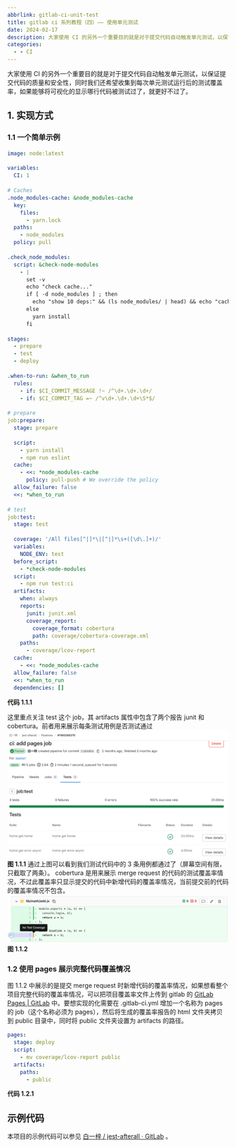 ```yaml
---
abbrlink: gitlab-ci-unit-test
title: gitlab ci 系列教程（四）—— 使用单元测试
date: 2024-02-17
description: 大家使用 CI 的另外一个重要目的就是对于提交代码自动触发单元测试，以保证提交代码的质量和安全性，同时我们还希望收集到每次单元测试运行后的测试覆盖率，如果能够将可视化的显示哪行代码被测试过了，就更好不过了。
categories:
  - - CI
---
```


大家使用 CI 的另外一个重要目的就是对于提交代码自动触发单元测试，以保证提交代码的质量和安全性，同时我们还希望收集到每次单元测试运行后的测试覆盖率，如果能够将可视化的显示哪行代码被测试过了，就更好不过了。
## 1. 实现方式
### 1.1 一个简单示例

```yaml
image: node:latest

variables:
  CI: 1

# Caches
.node_modules-cache: &node_modules-cache
  key:
    files:
      - yarn.lock
  paths:
    - node_modules
  policy: pull
  
.check_node_modules:
  script: &check-node-modules
    - |
      set -v
      echo "check cache..."
      if [ -d node_modules ] ; then
        echo "show 10 deps:" && (ls node_modules/ | head) && echo "cache exist"
      else
        yarn install
      fi

stages:
  - prepare
  - test
  - deploy

.when-to-run: &when_to_run
  rules:
    - if: $CI_COMMIT_MESSAGE !~ /^\d+.\d+.\d+/
    - if: $CI_COMMIT_TAG =~ /^v\d+.\d+.\d+\S*$/

# prepare
job:prepare:
  stage: prepare

  script:
    - yarn install
    - npm run eslint
  cache:
    - <<: *node_modules-cache
      policy: pull-push # We override the policy
  allow_failure: false
  <<: *when_to_run

# test
job:test:
  stage: test

  coverage: '/All files[^|]*\|[^|]*\s+([\d\.]+)/'
  variables:
    NODE_ENV: test
  before_script:
    - *check-node-modules
  script:
    - npm run test:ci
  artifacts:
    when: always
    reports:
      junit: junit.xml
      coverage_report:
        coverage_format: cobertura
        path: coverage/cobertura-coverage.xml
    paths:
      - coverage/lcov-report
  cache:
    - <<: *node_modules-cache
  allow_failure: false
  <<: *when_to_run
  dependencies: []
```
**代码 1.1.1**

这里重点关注 test 这个 job，其 artifacts 属性中包含了两个报告 junit 和 cobertura。前者用来展示每条测试用例是否测试通过
![](images/junit-result.png)
**图 1.1.1**
通过上图可以看到我们测试代码中的 3 条用例都通过了（屏幕空间有限，只截取了两条）。
cobertura 是用来展示 merge request 的代码的测试覆盖率情况，不过此覆盖率只显示提交的代码中新增代码的覆盖率情况，当前提交前的代码的覆盖率情况不包含。
![](images/test_coverage_visualization.png)
**图 1.1.2**

### 1.2 使用 pages 展示完整代码覆盖情况
图 1.1.2 中展示的是提交 merge request 时新增代码的覆盖率情况，如果想看整个项目完整代码的覆盖率情况，可以把项目覆盖率文件上传到 gitlab 的 [GitLab Pages | GitLab](https://docs.gitlab.com/ee/user/project/pages/) 中。要想实现的化需要在 .gitlab-ci.yml 增加一个名称为 pages 的 job（这个名称必须为 pages），然后将生成的覆盖率报告的 html 文件夹拷贝到 public 目录中，同时将 public 文件夹设置为 artifacts 的路径。

```yaml
pages:
  stage: deploy
  script:
    - mv coverage/lcov-report public
  artifacts:
    paths:
      - public
```
**代码 1.2.1**

## 示例代码
本项目的示例代码可以参见 [白一梓 / jest-afterall · GitLab](https://gitlab.com/yunnysunny/jest-afterall) 。

